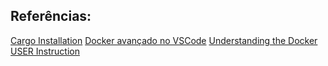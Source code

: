 
## Referências:
[Cargo Installation](https://github.com/alacritty/alacritty/blob/master/INSTALL.md)
[Docker avançado no VSCode](https://www.youtube.com/live/oAcrXHRAqoY?si=-7Gp49JnmVw6h28v)
[Understanding the Docker USER Instruction](https://www.docker.com/blog/understanding-the-docker-user-instruction/)